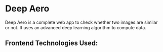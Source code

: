 # Deep Aero

Deep Aero is a complete web app to check whether two images are similar or not. It uses an advanced deep learning algorithm to compute data.

## Frontend Technologies Used:
